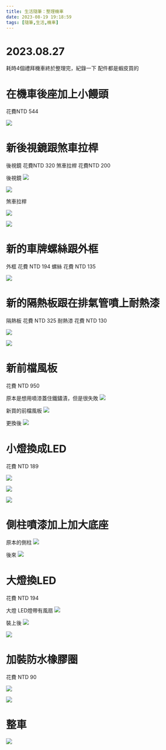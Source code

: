 ```yaml
---
title: 生活隨筆：整理機車
date: 2023-08-19 19:18:59
tags: [隨筆,生活,機車]
---
```


# <i class="bi bi-book"></i> 2023.08.27

耗時4個禮拜機車終於整理完，紀錄一下
配件都是蝦皮買的

# <i class="bi bi-book"></i> 在機車後座加上小饅頭

花費NTD 544

![](post-image2.jpg)

# <i class="bi bi-book"></i> 新後視鏡跟煞車拉桿

後視鏡 花費NTD 320
煞車拉桿 花費NTD 200

後視鏡
![](post-image6.jpg)

![](post-image7.jpg)

煞車拉桿

![](post-image16.jpg)

![](post-image17.jpg)

# <i class="bi bi-book"></i> 新的車牌螺絲跟外框

外框 花費 NTD 194
螺絲 花費 NTD 135

![](post-image4.jpg)

# <i class="bi bi-book"></i> 新的隔熱板跟在排氣管噴上耐熱漆

隔熱板 花費 NTD 325
耐熱漆 花費 NTD 130

![](post-image3.jpg)

![](post-image9.jpg)

# <i class="bi bi-book"></i> 新前檔風板

花費 NTD 950

原本是想用噴漆蓋住鐵鏽漬，但是很失敗
![](post-image5.jpg)

新買的前檔風板
![](post-image10.jpg)

更換後
![](post-image14.jpg)

# <i class="bi bi-book"></i> 小燈換成LED

花費 NTD 189

![](post-image13.jpg)

![](post-image12.jpg)

![](post-image11.jpg)

# <i class="bi bi-book"></i> 側柱噴漆加上加大底座

原本的側柱
![](post-image.jpg)

後來
![](post-image15.jpg)

# <i class="bi bi-book"></i> 大燈換LED

花費 NTD 194

大燈 LED燈帶有風扇
![](post-image19.jpg)

裝上後
![](post-image21.jpg)

![](post-image20.jpg)

# <i class="bi bi-book"></i> 加裝防水橡膠圈

花費 NTD 90

![](post-image22.jpg)

![](post-image23.jpg)

# <i class="bi bi-book"></i> 整車

![](post-image18.jpg)


